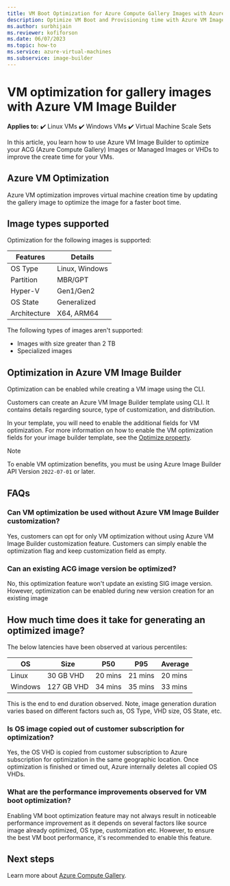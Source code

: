 ```yaml
--- 
title: VM Boot Optimization for Azure Compute Gallery Images with Azure VM Image Builder 
description: Optimize VM Boot and Provisioning time with Azure VM Image Builder 
ms.author: surbhijain 
ms.reviewer: kofiforson 
ms.date: 06/07/2023 
ms.topic: how-to 
ms.service: azure-virtual-machines
ms.subservice: image-builder
--- 
```


  

# VM optimization for gallery images with Azure VM Image Builder 

  **Applies to:** :heavy_check_mark: Linux VMs :heavy_check_mark: Windows VMs :heavy_check_mark: Virtual Machine Scale Sets 

In this article, you learn how to use Azure VM Image Builder to optimize your ACG (Azure Compute Gallery) Images or Managed Images or VHDs to improve the create time for your VMs. 

## Azure VM Optimization 
Azure VM optimization improves virtual machine creation time by updating the gallery image to optimize the image for a faster boot time. 

## Image types supported 

Optimization for the following images is supported: 

| Features  | Details   |
|---|---|
|OS Type| Linux, Windows |
| Partition | MBR/GPT |
| Hyper-V | Gen1/Gen2 |
| OS State | Generalized |
| Architecture | X64, ARM64 |

The following types of images aren't supported: 

* Images with size greater than 2 TB 
* Specialized images


## Optimization in Azure VM Image Builder 

Optimization can be enabled while creating a VM image using the CLI. 

Customers can create an Azure VM Image Builder template using CLI. It contains details regarding source, type of customization, and distribution.

In your template, you will need to enable the additional fields for VM optimization. For more information on how to enable the VM optimization fields for your image builder template, see the [Optimize property](../virtual-machines/linux/image-builder-json.md#properties-optimize).

> [!NOTE]
> To enable VM optimization benefits, you must be using Azure Image Builder API Version `2022-07-01` or later.

  

## FAQs 

  

### Can VM optimization be used without Azure VM Image Builder customization? 

  

Yes, customers can opt for only VM optimization without using Azure VM Image Builder customization feature. Customers can simply enable the optimization flag and keep customization field as empty.  

  

### Can an existing ACG image version be optimized? 

No, this optimization feature won't update an existing SIG image version. However, optimization can be enabled during new version creation for an existing image 

  

## How much time does it take for generating an optimized image? 

 

 The below latencies have been observed at various percentiles: 

| OS | Size | P50 | P95 | Average |
| --- | --- | --- | --- | --- |
| Linux | 30 GB VHD | 20 mins | 21 mins | 20 mins |
| Windows | 127 GB VHD | 34 mins | 35 mins | 33 mins |

  

This is the end to end duration observed. Note, image generation duration varies based on different factors such as, OS Type, VHD size, OS State, etc. 

  

### Is OS image copied out of customer subscription for optimization? 

Yes, the OS VHD is copied from customer subscription to Azure subscription for optimization in the same geographic location. Once optimization is finished or timed out, Azure internally deletes all copied OS VHDs.  

### What are the performance improvements observed for VM boot optimization?

Enabling VM boot optimization feature may not always result in noticeable performance improvement as it depends on several factors like source image already optimized, OS type, customization etc. However, to ensure the best VM boot performance, it's recommended to enable this feature.

  

## Next steps 
Learn more about [Azure Compute Gallery](../virtual-machines/azure-compute-gallery.md).
